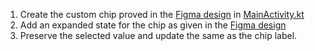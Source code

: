 1. Create the custom chip proved in the [Figma design](https://www.figma.com/file/HQTXSLsB6cip2kT4hBCFCd/ComposePlayground?node-id=163-1419&t=33W5tZWg9ctjpCVa-0)
in  [MainActivity.kt](course://lesson4/task2/library/src/main/java/in/obvious/course/compose/library/MainActivity.kt)
2. Add an expanded state for the chip as given in the [Figma design](https://www.figma.com/file/HQTXSLsB6cip2kT4hBCFCd/ComposePlayground?node-id=163-1420&t=33W5tZWg9ctjpCVa-0)
3. Preserve the selected value and update the same as the chip label.
